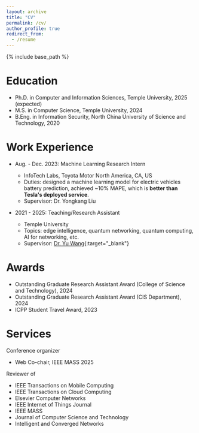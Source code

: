 ```yaml
---
layout: archive
title: "CV"
permalink: /cv/
author_profile: true
redirect_from:
  - /resume
---
```


{% include base_path %}


<!-- [CV pdf](/files/CV.pdf){:target="_blank"} -->

Education
======
* Ph.D. in Computer and Information Sciences, Temple University, 2025 (expected)  
* M.S. in Computer Science, Temple University, 2024  
* B.Eng. in Information Security, North China University of Science and Technology, 2020  


Work Experience
======
* Aug. - Dec. 2023: Machine Learning Research Intern
  * InfoTech Labs, Toyota Motor North America, CA, US
  * Duties: designed a machine learning model for electric vehicles battery prediction, achieved ~10% MAPE, which is **better than Tesla's deployed service**.
  * Supervisor: Dr. Yongkang Liu

* 2021 - 2025: Teaching/Research Assistant
  * Temple University
  * Topics: edge intelligence, quantum networking, quantum computing, AI for networking, etc.
  * Supervisor: [Dr. Yu Wang](https://cis.temple.edu/~yu/){:target="_blank"}

<!-- 
Publications
======
  <ul>{% for post in site.publications reversed %}
    {% include archive-single-cv.html %}
  {% endfor %}</ul>
 -->

<!-- 
Teaching
======
  <ul>{% for post in site.teaching reversed %}
    {% include archive-single-cv.html %}
  {% endfor %}</ul> 
 -->

Awards
======
* Outstanding Graduate Research Assistant Award (College of Science and Technology), 2024
* Outstanding Graduate Research Assistant Award (CIS Department), 2024
* ICPP Student Travel Award, 2023

<!-- 
Talks
======
  <ul>{% for post in site.talks reversed %}
    {% include archive-single-talk-cv.html  %}
  {% endfor %}</ul>
 -->

Services
======
Conference organizer
  * Web Co-chair, IEEE MASS 2025


Reviewer of 
  * IEEE Transactions on Mobile Computing
  * IEEE Transactions on Cloud Computing
  * Elsevier Computer Networks
  * IEEE Internet of Things Journal
  * IEEE MASS
  * Journal of Computer Science and Technology
  * Intelligent and Converged Networks

